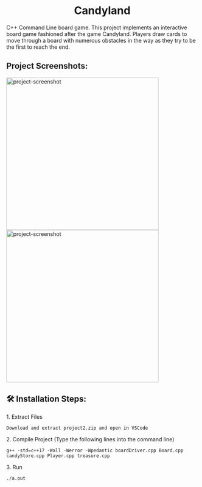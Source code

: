 <h1 align="center" id="title">Candyland</h1>

<p id="description">C++ Command Line board game. This project implements an interactive board game fashioned after the game Candyland. Players draw cards to move through a board with numerous obstacles in the way as they try to be the first to reach the end.</p>

<h2>Project Screenshots:</h2>

<img src="https://i.imgur.com/2k1hFGi.png" alt="project-screenshot" width="400" height="400/">

<img src="https://i.imgur.com/L0qPLqP.png" alt="project-screenshot" width="400" height="400/">

<h2>🛠️ Installation Steps:</h2>

<p>1. Extract Files</p>

```
Download and extract project2.zip and open in VSCode
```

<p>2. Compile Project (Type the following lines into the command line)</p>

```
g++ -std=c++17 -Wall -Werror -Wpedantic boardDriver.cpp Board.cpp candyStore.cpp Player.cpp treasure.cpp
```

<p>3. Run</p>

```
./a.out
```
